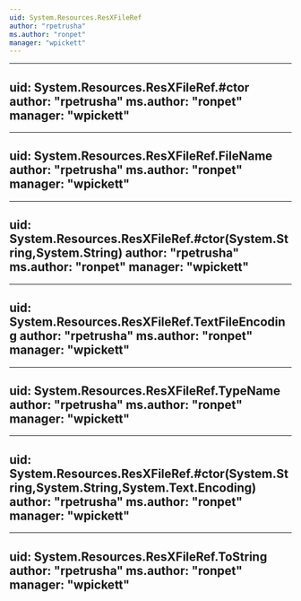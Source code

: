 ```yaml
---
uid: System.Resources.ResXFileRef
author: "rpetrusha"
ms.author: "ronpet"
manager: "wpickett"
---
```


---
uid: System.Resources.ResXFileRef.#ctor
author: "rpetrusha"
ms.author: "ronpet"
manager: "wpickett"
---

---
uid: System.Resources.ResXFileRef.FileName
author: "rpetrusha"
ms.author: "ronpet"
manager: "wpickett"
---

---
uid: System.Resources.ResXFileRef.#ctor(System.String,System.String)
author: "rpetrusha"
ms.author: "ronpet"
manager: "wpickett"
---

---
uid: System.Resources.ResXFileRef.TextFileEncoding
author: "rpetrusha"
ms.author: "ronpet"
manager: "wpickett"
---

---
uid: System.Resources.ResXFileRef.TypeName
author: "rpetrusha"
ms.author: "ronpet"
manager: "wpickett"
---

---
uid: System.Resources.ResXFileRef.#ctor(System.String,System.String,System.Text.Encoding)
author: "rpetrusha"
ms.author: "ronpet"
manager: "wpickett"
---

---
uid: System.Resources.ResXFileRef.ToString
author: "rpetrusha"
ms.author: "ronpet"
manager: "wpickett"
---
